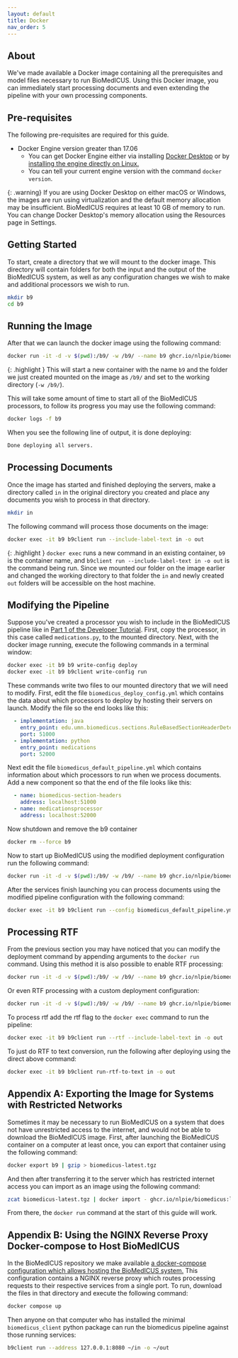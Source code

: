 ```yaml
---
layout: default
title: Docker
nav_order: 5
---
```


## About

We've made available a Docker image containing all the prerequisites and model files necessary to run BioMedICUS. Using this Docker image, you can immediately start processing documents and even extending the pipeline with your own processing components.

## Pre-requisites

The following pre-requisites are required for this guide.

 - Docker Engine version greater than 17.06
    - You can get Docker Engine either via installing [Docker Desktop](https://docs.docker.com/get-docker/) or by
      [installing  the engine directly on Linux.](https://docs.docker.com/engine/install/)
    - You can tell your current engine version with the command ``docker version``.

{: .warning}
If you are using Docker Desktop on either macOS or Windows, the images are run using virtualization and the default memory allocation may be insufficient. BioMedICUS requires at least 10 GB of memory to run. You can change Docker Desktop's memory allocation using the Resources page in Settings.

## Getting Started

To start, create a directory that we will mount to the docker image. This directory will contain folders for both the input and the output of the BioMedICUS system, as well as any configuration changes we wish to make and additional processors we wish to run.

```bash
mkdir b9
cd b9
```

## Running the Image

After that we can launch the docker image using the following command:

```bash
docker run -it -d -v $(pwd):/b9/ -w /b9/ --name b9 ghcr.io/nlpie/biomedicus:latest
```

{: .highlight }
This will start a new container with the name ``b9`` and the folder we just created mounted on the image as ``/b9/`` and set to the working directory (``-w /b9/``).

This will take some amount of time to start all of the BioMedICUS processors, to follow its progress you may use the following command:

```bash
docker logs -f b9
```

When you see the following line of output, it is done deploying:

```bash
Done deploying all servers.
```

## Processing Documents

Once the image has started and finished deploying the servers, make a directory called ``in`` in the original directory you created and place any documents you wish to process in that directory.

```bash
mkdir in
```

The following command will process those documents on the image:

```bash
docker exec -it b9 b9client run --include-label-text in -o out
```

{: .highlight }
``docker exec`` runs a new command in an existing container, ``b9`` is the container name, and ``b9client run --include-label-text in -o out`` is the command being run. Since we mounted our folder on the image earlier and changed the working directory to that folder the ``in`` and newly created ``out`` folders will be accessible on the host machine.

## Modifying the Pipeline

Suppose you've created a processor you wish to include in the BioMedICUS pipeline like in [Part 1 of the Developer Tutorial](dev-tutorial/tutorial-1). First, copy the processor, in this case called ``medications.py``, to the mounted directory. Next, with the docker image running, execute the following commands in a terminal window:

```bash
docker exec -it b9 b9 write-config deploy
docker exec -it b9 b9client write-config run
```

These commands write two files to our mounted directory that we will need to modify. First, edit the file ``biomedicus_deploy_config.yml`` which contains the data about which processors to deploy by hosting their servers on launch. Modify the file so the end looks like this:

```yaml
  - implementation: java
    entry_point: edu.umn.biomedicus.sections.RuleBasedSectionHeaderDetector
    port: 51000
  - implementation: python
    entry_point: medications
    port: 52000
```

Next edit the file ``biomedicus_default_pipeline.yml`` which contains information about which processors to run when we process documents. Add a new component so that the end of the file looks like this:

```yaml
  - name: biomedicus-section-headers
    address: localhost:51000
  - name: medicationsprocessor
    address: localhost:52000
```

Now shutdown and remove the b9 container

```bash
docker rm --force b9
```

Now to start up BioMedICUS using the modified deployment configuration run the following command:

```bash
docker run -it -d -v $(pwd):/b9/ -w /b9/ --name b9 ghcr.io/nlpie/biomedicus:latest --config biomedicus_deploy_config.yml
```

After the services finish launching you can process documents using the modified pipeline configuration with the following command:

```bash
docker exec -it b9 b9client run --config biomedicus_default_pipeline.yml --include-label-text in -o out
```

## Processing RTF

From the previous section you may have noticed that you can modify the deployment command by appending arguments to the ``docker run`` command. Using this method it is also possible to enable RTF processing:

```bash
docker run -it -d -v $(pwd):/b9/ -w /b9/ --name b9 ghcr.io/nlpie/biomedicus:latest --rtf
```

Or even RTF processing with a custom deployment configuration:

```bash
docker run -it -d -v $(pwd):/b9/ -w /b9/ --name b9 ghcr.io/nlpie/biomedicus:latest --rtf --config biomedicus_deploy_config.yml
```

To process rtf add the rtf flag to the ``docker exec`` command to run the pipeline:

```bash
docker exec -it b9 b9client run --rtf --include-label-text in -o out
```

To just do RTF to text conversion, run the following after deploying using the direct above command:
```bash
docker exec -it b9 b9client run-rtf-to-text in -o out
```

## Appendix A: Exporting the Image for Systems with Restricted Networks

Sometimes it may be necessary to run BioMedICUS on a system that does not have unrestricted access to the internet, and would not be able to download the BioMedICUS image. First, after launching the BioMedICUS container on a computer at least once, you can export that container using the following command:

```bash
docker export b9 | gzip > biomedicus-latest.tgz
```

And then after transferring it to the server which has restricted internet access you can import as an image using the following command:

```bash
zcat biomedicus-latest.tgz | docker import - ghcr.io/nlpie/biomedicus:latest
```

From there, the ``docker run`` command at the start of this guide will work.

## Appendix B: Using the NGINX Reverse Proxy Docker-compose to Host BioMedICUS

In the BioMedICUS repository we make available [a docker-compose configuration which allows hosting the BioMedICUS system.](https://github.com/nlpie/biomedicus3/tree/main/tools/docker) This configuration contains a NGINX reverse proxy which routes processing requests to their respective services from a single port. To run, download the files in that directory and execute the following command:

```bash
docker compose up
```

Then anyone on that computer who has installed the minimal ``biomedicus_client`` python package can run the biomedicus pipeline against those running services:

```bash
b9client run --address 127.0.0.1:8080 ~/in -o ~/out
```
